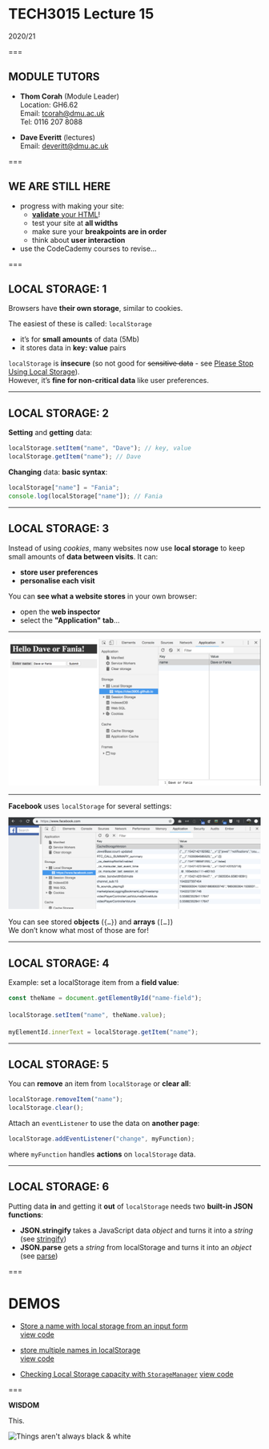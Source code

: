 <!-- .slide: class="centre" -->
# TECH3015 Lecture 15

2020/21

===

## MODULE TUTORS

- **Thom Corah** (Module Leader)  
Location: GH6.62  
Email: tcorah@dmu.ac.uk  
Tel: 0116 207 8088

- **Dave Everitt** (lectures)  
Email: deveritt@dmu.ac.uk

===

## WE ARE STILL HERE

- progress with making your site:
  - [**validate** your HTML](https://validator.w3.org/#validate_by_input)!
  - test your site at **all widths**
  - make sure your **breakpoints are in order**
  - think about **user interaction**
- use the CodeCademy courses to revise…

===

## LOCAL STORAGE: **1**
<!-- .slide: class="crammed" -->

Browsers have **their own storage**, similar to cookies.

The easiest of these is called: `localStorage`

- it’s for **small amounts** of data (5Mb)
- it stores data in **key: value** pairs

`localStorage` is **insecure** (so not good for ~~sensitive data~~ - see [Please Stop Using Local Storage](https://dev.to/rdegges/please-stop-using-local-storage-1i04)).  
However, it’s **fine for non-critical data** like user preferences.

---

## LOCAL STORAGE: **2**
<!-- .slide: class="crammed" -->

**Setting** and **getting** data:

```javascript
localStorage.setItem("name", "Dave"); // key, value
localStorage.getItem("name"); // Dave
```

**Changing** data: **basic syntax**:

```javascript
localStorage["name"] = "Fania";
console.log(localStorage["name"]); // Fania
```

---

## LOCAL STORAGE: **3**
<!-- .slide: class="crammed" -->

Instead of using *cookies*, many websites now use **local storage** to keep small amounts of **data between visits**. It can:

- **store user preferences** 
- **personalise each visit**

You can **see what a website stores** in your own browser:

- open the **web inspector**
- select the **"Application" tab**…

---

![local storage in the browser Application tab](https://raw.githubusercontent.com/DaveEveritt/TECH3015/master/imgs/localstorage//local-storage-application-tab.png)

---

**Facebook** uses `localStorage` for several settings:

![Facebook local storage](https://raw.githubusercontent.com/DaveEveritt/TECH3015/master/imgs/localstorage/local-storage-facebook.png)

You can see stored **objects** (`{…}`) and **arrays** (`[…]`)  
We don’t know what most of those are for!

---

## LOCAL STORAGE: **4**
<!-- .slide: class="crammed" -->

Example: set a localStorage item from a **field value**:

```javascript
const theName = document.getElementById("name-field");

localStorage.setItem("name", theName.value);

myElementId.innerText = localStorage.getItem("name");
```

---

## LOCAL STORAGE: **5**
<!-- .slide: class="crammed" -->

You can **remove** an item from `localStorage` or **clear all**:

```javascript
localStorage.removeItem("name");
localStorage.clear();
```

Attach an `eventListener` to use the data on **another page**:

```javascript
localStorage.addEventListener("change", myFunction);
```

where `myFunction` handles **actions** on `localStorage` data.

---

## LOCAL STORAGE: **6**
<!-- .slide: class="crammed" -->

Putting data **in** and getting it **out** of `localStorage` needs two **built-in JSON functions**:

- **JSON.stringify** takes a JavaScript data *object* and turns it into a *string* (see [stringify](https://developer.mozilla.org/en-US/docs/Web/JavaScript/Reference/Global_Objects/JSON/stringify))
- **JSON.parse** gets a *string* from localStorage and turns it into an *object* (see [parse](https://developer.mozilla.org/en-US/docs/Web/JavaScript/Reference/Global_Objects/JSON/parse))

===

# **DEMOS**

- [Store a name with local storage from an input form](https://front-end-materials.github.io/local-storage/local-storage-form/)  
[view code](https://github.com/front-end-materials/local-storage/tree/master/local-storage-form)

- [store multiple names in localStorage](https://front-end-materials.github.io/local-storage/local-storage-object/)  
[view code](https://github.com/front-end-materials/local-storage/tree/master/local-storage-object)

- [Checking Local Storage capacity with `StorageManager`](https://front-end-materials.github.io/local-storage/browser-storage-check/)
[view code](https://github.com/front-end-materials/local-storage/tree/master/browser-storage-check/)

===

**WISDOM**
<!-- .slide: class="crammed" -->

This.

![Things aren't always black & white](https://raw.githubusercontent.com/TECH3015/lectures/master/imgs/humour/not-black-and-white.jpg)
